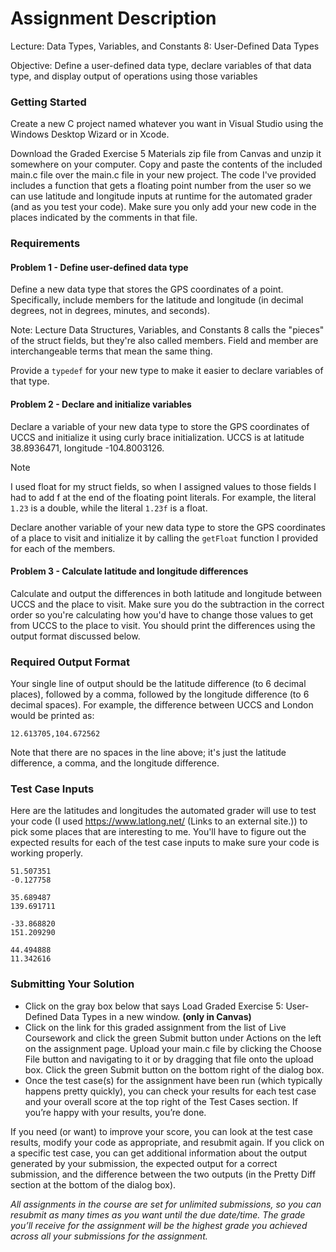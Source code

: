 # Assignment Description

Lecture: Data Types, Variables, and Constants 8: User-Defined Data Types

Objective: Define a user-defined data type, declare variables of that data type, and display output of operations using those variables

### Getting Started

Create a new C project named whatever you want in Visual Studio using the Windows Desktop Wizard or in Xcode.

Download the Graded Exercise 5 Materials zip file from Canvas and unzip it somewhere on your computer. Copy and paste the contents of the included main.c file over the main.c file in your new project. The code I've provided includes a function that gets a floating point number from the user so we can use latitude and longitude inputs at runtime for the automated grader (and as you test your code). Make sure you only add your new code in the places indicated by the comments in that file.

### Requirements

#### Problem 1 - Define user-defined data type

Define a new data type that stores the GPS coordinates of a point. Specifically, include members for the latitude and longitude (in decimal degrees, not in degrees, minutes, and seconds).

Note: Lecture Data Structures, Variables, and Constants 8 calls the "pieces" of the struct fields, but they're also called members. Field and member are interchangeable terms that mean the same thing.

Provide a `typedef` for your new type to make it easier to declare variables of that type.

#### Problem 2 - Declare and initialize variables

Declare a variable of your new data type to store the GPS coordinates of UCCS and initialize it using curly brace initialization. UCCS is at latitude 38.8936471, longitude -104.8003126.

Note

I used float for my struct fields, so when I assigned values to those fields I had to add f at the end of the floating point literals. For example, the literal `1.23` is a double, while the literal `1.23f` is a float.

Declare another variable of your new data type to store the GPS coordinates of a place to visit and initialize it by calling the `getFloat` function I provided for each of the members.

#### Problem 3 - Calculate latitude and longitude differences

Calculate and output the differences in both latitude and longitude between UCCS and the place to visit. Make sure you do the subtraction in the correct order so you're calculating how you'd have to change those values to get from UCCS to the place to visit. You should print the differences using the output format discussed below.

### Required Output Format

Your single line of output should be the latitude difference (to 6 decimal places), followed by a comma, followed by the longitude difference (to 6 decimal spaces). For example, the difference between UCCS and London would be printed as:

`12.613705,104.672562`

Note that there are no spaces in the line above; it's just the latitude difference, a comma, and the longitude difference.

### Test Case Inputs

Here are the latitudes and longitudes the automated grader will use to test your code (I used https://www.latlong.net/ (Links to an external site.)) to pick some places that are interesting to me. You'll have to figure out the expected results for each of the test case inputs to make sure your code is working properly.

```
51.507351
-0.127758

35.689487
139.691711

-33.868820
151.209290

44.494888
11.342616
```

### Submitting Your Solution
- Click on the gray box below that says Load Graded Exercise 5: User-Defined Data Types in a new window. **(only in Canvas)**
- Click on the link for this graded assignment from the list of Live Coursework and click the green Submit button under Actions on the left on the assignment page. Upload your main.c file by clicking the Choose File button and navigating to it or by dragging that file onto the upload box. Click the green Submit button on the bottom right of the dialog box.
- Once the test case(s) for the assignment have been run (which typically happens pretty quickly), you can check your results for each test case and your overall score at the top right of the Test Cases section. If you’re happy with your results, you’re done.

If you need (or want) to improve your score, you can look at the test case results, modify your code as appropriate, and resubmit again. If you click on a specific test case, you can get additional information about the output generated by your submission, the expected output for a correct submission, and the difference between the two outputs (in the Pretty Diff section at the bottom of the dialog box).

*All assignments in the course are set for unlimited submissions, so you can resubmit as many times as you want until the due date/time. The grade you’ll receive for the assignment will be the highest grade you achieved across all your submissions for the assignment.*
<br>

